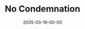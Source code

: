 ---
layout: message
category: message
series: "The Life"
title: "No Condemnation"
date: 2005-03-19-00-00
message_id: 128
audio: "http://s3.amazonaws.com/crossroads-media/media/legacy/mp3/The_Life_04_03-19-05_No_Condemnation.mp3"
audio-duration: "41:16"
explicit: false
---